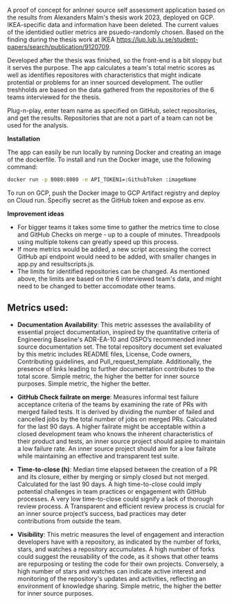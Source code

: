 A proof of concept for anInner source self assessment application based on the results from Alexanders Malm's thesis work 2023, deployed on GCP. IKEA-specific data and information have been deleted. The current values of the identidied outlier metrics are psuedo-randomly chosen. Based on the finding during the thesis work at IKEA https://lup.lub.lu.se/student-papers/search/publication/9120709.

Developed after the thesis was finished, so the front-end is a bit sloppy but it serves the purpose. The app calculates a team's total metric scores as well as identifies repositores with characteristics that might indicate protential or problems for an inner sourced development. The outlier treshholds are based on the data gathered from the repositories of the 6 teams interviewed for the thesis.

Plug-n-play, enter team name as specified on GitHub, select repositories, and get the results. Repositories that are not a part of a team can not be used for the analysis.  


**Installation** 

The app can easily be run locally by running Docker and creating an image of the dockerfile. To install and run the Docker image, use the following command:

```bash
docker run -p 8080:8080 -e API_TOKEN1=:GithubToken :imageName
```

To run on GCP, push the Docker image to GCP Artifact registry and deploy on Cloud run. Specifiy secret as the GitHub token and expose as env. 

**Improvement ideas** 

* For bigger teams it takes some time to gather the metrics time to close and GitHub Checks on merge - up to a couple of minutes. Threadpools using multiple tokens can  greatly speed up this process.
* If more metrics would be added, a new script accessing the correct GitHub api endpoint would need to be added, with smaller changes in app.py and resultscripts.js. 
* The limits for identified repositories can be changed. As mentioned above, the limits are based on the 6 interviewed team's data, and might need to be changed to better accomodate other teams.  

## Metrics used: 

- **Documentation Availability**: This metric assesses the availability of essential project documentation, inspired by the quantitative criteria of Engineering Baseline's ADR-EA-10 and OSPO’s recommended inner source documentation set. The total repository document set evaluated by this metric includes README files, License, Code owners, Contributing guidelines, and Pull_request_template. Additionally, the presence of links leading to further documentation contributes to the total score. Simple metric, the higher the better for inner source purposes. 
Simple metric, the higher the better. 

- **GitHub Check failrate on merge**: Measures informal test failure acceptance criteria of the teams by examining the rate of PRs with merged failed tests. It is derived by dividing the number of failed and cancelled jobs by the total number of jobs on merged PRs. Calculated for the last 90 days. A higher failrate might be acceptable within a closed development team who knows the inherent characteristics of their product and tests, an inner source project should aspire to maintain a low failure rate. An inner source project should aim for a low failrate while maintaining an effective and transparent test suite.

- **Time-to-close (h)**: Median time elapsed between the creation of a PR and its closure, either by merging or simply closed but not merged. Calculated for the last 90 days. A high time-to-close could imply potential challenges in team practices or engagement with GitHub processes. A very low time-to-close could signify a lack of thorough review process. A Transparent and efficient review process is crucial for an inner source project’s success, bad practices may deter contributions from outside the team.

- **Visibility**: This metric measures the level of engagement and interaction developers have with a repository, as indicated by the number of forks, stars, and watches a repository accumulates. A high number of forks could suggest the reusability of the code, as it shows that other teams are repurposing or testing the code for their own projects. Conversely, a high number of stars and watches can indicate active interest and monitoring of the repository's updates and activities, reflecting an environment of knowledge sharing. Simple metric, the higher the better for inner source purposes. 

  



